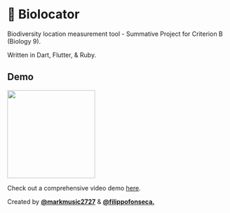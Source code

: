 # 🦑 Biolocator

Biodiversity location measurement tool - Summative Project for Criterion B (Biology 9).

Written in Dart, Flutter, & Ruby.

## Demo

[<img width="200" src="https://i.ibb.co/RC0GN2P/Screen-Shot-2020-12-10-at-18-21-03.png" />](https://www.loom.com/share/6e746afd413347e79093703f75b1228d)

Check out a comprehensive video demo [here](https://www.loom.com/share/6e746afd413347e79093703f75b1228d).

Created by [**@markmusic2727**](https://www.twitter.com/markmusic2727) & [**@filippofonseca.**](https://https://www.twitter.com/FilippoFonseca)
